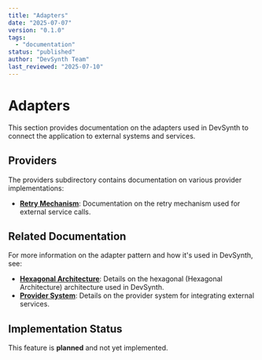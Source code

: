 ```yaml
---
title: "Adapters"
date: "2025-07-07"
version: "0.1.0"
tags:
  - "documentation"
status: "published"
author: "DevSynth Team"
last_reviewed: "2025-07-10"
---
```


# Adapters

This section provides documentation on the adapters used in DevSynth to connect the application to external systems and services.

## Providers

The providers subdirectory contains documentation on various provider implementations:

- **[Retry Mechanism](providers/retry_mechanism.md)**: Documentation on the retry mechanism used for external service calls.

## Related Documentation

For more information on the adapter pattern and how it's used in DevSynth, see:

- **[Hexagonal Architecture](../architecture/hexagonal_architecture.md)**: Details on the hexagonal (Hexagonal Architecture) architecture used in DevSynth.
- **[Provider System](../architecture/provider_system.md)**: Details on the provider system for integrating external services.
## Implementation Status

This feature is **planned** and not yet implemented.
